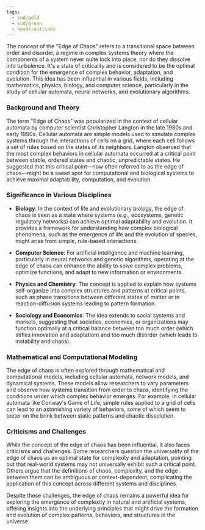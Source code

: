 ```yaml
---
tags:
  - sod/gold
  - sod/green
  - needs-outlinks
---
```


The concept of the "Edge of Chaos" refers to a transitional space between order and disorder, a regime in complex systems theory where the components of a system never quite lock into place, nor do they dissolve into turbulence. It's a state of criticality and is considered to be the optimal condition for the emergence of complex behavior, adaptation, and evolution. This idea has been influential in various fields, including mathematics, physics, biology, and computer science, particularly in the study of cellular automata, neural networks, and evolutionary algorithms.

### Background and Theory

The term "Edge of Chaos" was popularized in the context of cellular automata by computer scientist Christopher Langton in the late 1980s and early 1990s. Cellular automata are simple models used to simulate complex systems through the interactions of cells on a grid, where each cell follows a set of rules based on the states of its neighbors. Langton observed that the most complex behaviors in cellular automata occurred at a critical point between stable, ordered states and chaotic, unpredictable states. He suggested that this critical point—now often referred to as the edge of chaos—might be a sweet spot for computational and biological systems to achieve maximal adaptability, computation, and evolution.

### Significance in Various Disciplines

- **Biology**: In the context of life and evolutionary biology, the edge of chaos is seen as a state where systems (e.g., ecosystems, genetic regulatory networks) can achieve optimal adaptability and evolution. It provides a framework for understanding how complex biological phenomena, such as the emergence of life and the evolution of species, might arise from simple, rule-based interactions.

- **Computer Science**: For artificial intelligence and machine learning, particularly in neural networks and genetic algorithms, operating at the edge of chaos can enhance the ability to solve complex problems, optimize functions, and adapt to new information or environments.

- **Physics and Chemistry**: The concept is applied to explain how systems self-organize into complex structures and patterns at critical points, such as phase transitions between different states of matter or in reaction-diffusion systems leading to pattern formation.

- **Sociology and Economics**: The idea extends to social systems and markets, suggesting that societies, economies, or organizations may function optimally at a critical balance between too much order (which stifles innovation and adaptation) and too much disorder (which leads to instability and chaos).

### Mathematical and Computational Modeling

The edge of chaos is often explored through mathematical and computational models, including cellular automata, network models, and dynamical systems. These models allow researchers to vary parameters and observe how systems transition from order to chaos, identifying the conditions under which complex behavior emerges. For example, in cellular automata like Conway's Game of Life, simple rules applied to a grid of cells can lead to an astonishing variety of behaviors, some of which seem to teeter on the brink between static patterns and chaotic dissolution.

### Criticisms and Challenges

While the concept of the edge of chaos has been influential, it also faces criticisms and challenges. Some researchers question the universality of the edge of chaos as an optimal state for complexity and adaptation, pointing out that real-world systems may not universally exhibit such a critical point. Others argue that the definitions of chaos, complexity, and the edge between them can be ambiguous or context-dependent, complicating the application of this concept across different systems and disciplines.

Despite these challenges, the edge of chaos remains a powerful idea for exploring the emergence of complexity in natural and artificial systems, offering insights into the underlying principles that might drive the formation and evolution of complex patterns, behaviors, and structures in the universe.